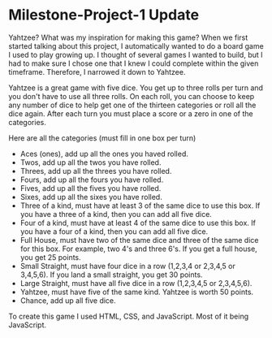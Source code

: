 # Milestone-Project-1 Update

Yahtzee? What was my inspiration for making this game? When we first started talking about this project, I automatically wanted to do a board game I used to play growing up. I thought of several games I wanted to build, but I had to make sure I chose one that I knew I could complete within the given timeframe. Therefore, I narrowed it down to Yahtzee. 

Yahtzee is a great game with five dice. You get up to three rolls per turn and you don't have to use all three rolls. On each roll, you can choose to keep any number of dice to help get one of the thirteen categories or roll all the dice again. After each turn you must place a score or a zero in one of the categories. 

Here are all the categories (must fill in one box per turn) 
- Aces (ones), add up all the ones you haved rolled.
- Twos, add up all the twos you have rolled. 
- Threes, add up all the threes you have rolled.
- Fours, add up all the fours you have rolled.
- Fives, add up all the fives you have rolled.
- Sixes, add up all the sixes you have rolled.
- Three of a kind, must have at least 3 of the same dice to use this box. If you have a three of a kind, then you can add all five dice.
- Four of a kind, must have at least 4 of the same dice to use this box. If you have a four of a kind, then you can add all five dice.
- Full House, must have two of the same dice and three of the same dice for this box. For example, two 4's and three 6's. If you get a full house, you get 25 points.
- Small Straight, must have four dice in a row (1,2,3,4 or 2,3,4,5 or 3,4,5,6). If you land a small straight, you get 30 points.
- Large Straight, must have all five dice in a row (1,2,3,4,5 or 2,3,4,5,6).
- Yahtzee, must have five of the same kind. Yahtzee is worth 50 points. 
- Chance, add up all five dice. 


To create this game I used HTML, CSS, and JavaScript. Most of it being JavaScript.  